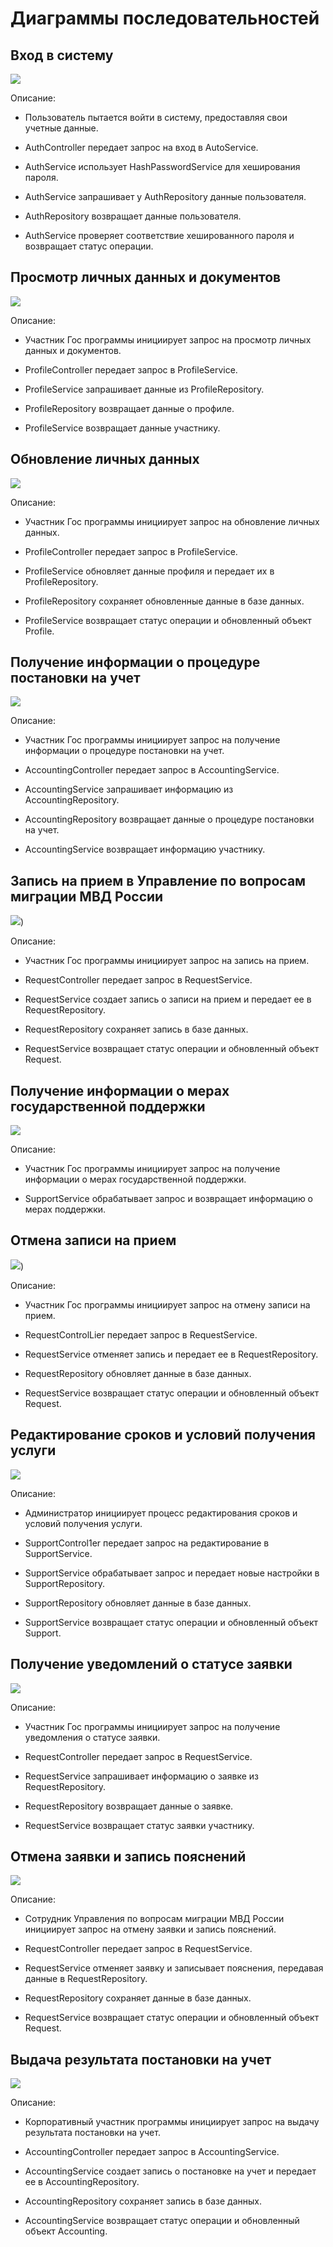 # Диаграммы последовательностей

## Вход в систему
![](https://github.com/Chudesnik222/PIS_Project/blob/main/Sequence_Diagrams/%D0%92%D1%85%D0%BE%D0%B4%20%D0%B2%20%D1%81%D0%B8%D1%81%D1%82%D0%B5%D0%BC%D1%83.png)

Описание:
* Пользователь пытается войти в систему, предоставляя свои учетные данные.

* AuthController передает запрос на вход в AutoService.

* AuthService использует HashPasswordService для хеширования пароля.

* AuthService запрашивает у AuthRepository данные пользователя.

* AuthRepository возвращает данные пользователя.

* AuthService проверяет соответствие хешированного пароля и возвращает статус операции.


## Просмотр личных данных и документов
![](https://github.com/Chudesnik222/PIS_Project/blob/main/Sequence_Diagrams/%D0%9F%D1%80%D0%BE%D1%81%D0%BC%D0%BE%D1%82%D1%80%20%D0%BB%D0%B8%D1%87%D0%BD%D1%8B%D1%85%20%D0%B4%D0%B0%D0%BD%D0%BD%D1%8B%D1%85%20%D0%B8%20%D0%B4%D0%BE%D0%BA%D1%83%D0%BC%D0%B5%D0%BD%D1%82%D0%BE%D0%B2.png)

Описание:
* Участник Гоc программы инициирует запрос на просмотр личных данных и документов.

* ProfileController передает запрос в ProfileService.

* ProfileService запрашивает данные из ProfileRepository.

* ProfileRepository возвращает данные о профиле.

* ProfileService возвращает данные участнику.


## Обновление личных данных
![](https://github.com/Chudesnik222/PIS_Project/blob/main/Sequence_Diagrams/%D0%9E%D0%B1%D0%BD%D0%BE%D0%B2%D0%BB%D0%B5%D0%BD%D0%B8%D0%B5%20%D0%BB%D0%B8%D1%87%D0%BD%D1%8B%D1%85%20%D0%B4%D0%B0%D0%BD%D0%BD%D1%8B%D1%85.png)

Описание:
* Участник Гоc программы инициирует запрос на обновление личных данных.

* ProfileController передает запрос в ProfileService.

* ProfileService обновляет данные профиля и передает их в ProfileRepository.

* ProfileRepository сохраняет обновленные данные в базе данных.

* ProfileService возвращает статус операции и обновленный объект Profile.


## Получение информации о процедуре постановки на учет
![](https://github.com/Chudesnik222/PIS_Project/blob/main/Sequence_Diagrams/%D0%9F%D0%BE%D0%BB%D1%83%D1%87%D0%B5%D0%BD%D0%B8%D0%B5%20%D0%B8%D0%BD%D1%84%D0%BE%D1%80%D0%BC%D0%B0%D1%86%D0%B8%D0%B8%20%D0%BE%20%D0%BF%D1%80%D0%BE%D1%86%D0%B5%D0%B4%D1%83%D1%80%D0%B5%20%D0%BF%D0%BE%D1%81%D1%82%D0%B0%D0%BD%D0%BE%D0%B2%D0%BA%D0%B8%20%D0%BD%D0%B0%20%D1%83%D1%87%D0%B5%D1%82.png)

Описание:
* Участник Гоc программы инициирует запрос на получение информации о процедуре постановки на учет.

* AccountingController передает запрос в AccountingService.

* AccountingService запрашивает информацию из AccountingRepository.

* AccountingRepository возвращает данные о процедуре постановки на учет.

* AccountingService возвращает информацию участнику.


## Запись на прием в Управление по вопросам миграции МВД России
![](https://github.com/Chudesnik222/PIS_Project/blob/main/Sequence_Diagrams/%D0%97%D0%B0%D0%BF%D0%B8%D1%81%D1%8C%20%D0%BD%D0%B0%20%D0%BF%D1%80%D0%B8%D0%B5%D0%BC%20%D0%B2%20%D0%A3%D0%BF%D1%80%D0%B0%D0%B2%D0%BB%D0%B5%D0%BD%D0%B8%D0%B5%20%D0%BF%D0%BE%20%D0%B2%D0%BE%D0%BF%D1%80%D0%BE%D1%81%D0%B0%D0%BC%20%D0%BC%D0%B8%D0%B3%D1%80%D0%B0%D1%86%D0%B8%D0%B8.png))

Описание:
* Участник Гоc программы инициирует запрос на запись на прием.

* RequestController передает запрос в RequestService.

* RequestService создает запись о записи на прием и передает ее в RequestRepository.

* RequestRepository сохраняет запись в базе данных.

* RequestService возвращает статус операции и обновленный объект Request.


## Получение информации о мерах государственной поддержки
![](https://github.com/Chudesnik222/PIS_Project/blob/main/Sequence_Diagrams/%D0%9F%D0%BE%D0%BB%D1%83%D1%87%D0%B5%D0%BD%D0%B8%D0%B5%20%D0%B8%D0%BD%D1%84%D0%BE%D1%80%D0%BC%D0%B0%D1%86%D0%B8%D0%B8%20%D0%BE%20%D0%BC%D0%B5%D1%80%D0%B0%D1%85%20%D0%B3%D0%BE%D1%81%D1%83%D0%B4%D0%B0%D1%80%D1%81%D1%82%D0%B2%D0%B5%D0%BD%D0%BD%D0%BE%D0%B9%20%D0%BF%D0%BE%D0%B4%D0%B4%D0%B5%D1%80%D0%B6%D0%BA%D0%B8.png)

Описание:
* Участник Гоc программы инициирует запрос на получение информации о мерах государственной поддержки.

* SupportService обрабатывает запрос и возвращает информацию о мерах поддержки.


## Отмена записи на прием
![](https://github.com/Chudesnik222/PIS_Project/blob/main/Sequence_Diagrams/%D0%9E%D1%82%D0%BC%D0%B5%D0%BD%D0%B0%20%D0%B7%D0%B0%D0%BF%D0%B8%D1%81%D0%B8%20%D0%BD%D0%B0%20%D0%BF%D1%80%D0%B8%D0%B5%D0%BC.png))

Описание:
* Участник Гоc программы инициирует запрос на отмену записи на прием.

* RequestControlLier передает запрос в RequestService.

* RequestService отменяет запись и передает ее в RequestRepository.

* RequestRepository обновляет данные в базе данных.

* RequestService возвращает статус операции и обновленный объект Request.


## Редактирование сроков и условий получения услуги
![](https://github.com/Chudesnik222/PIS_Project/blob/main/Sequence_Diagrams/%D0%A0%D0%B5%D0%B4%D0%B0%D0%BA%D1%82%D0%B8%D1%80%D0%BE%D0%B2%D0%B0%D0%BD%D0%B8%D0%B5%20%D1%81%D1%80%D0%BE%D0%BA%D0%BE%D0%B2%20%D0%B8%20%D1%83%D1%81%D0%BB%D0%BE%D0%B2%D0%B8%D0%B9%20%D0%BF%D0%BE%D0%BB%D1%83%D1%87%D0%B5%D0%BD%D0%B8%D1%8F%20%D1%83%D1%81%D0%BB%D1%83%D0%B3%D0%B8.png)

Описание:
* Администратор инициирует процесс редактирования сроков и условий получения услуги.

* SupportControl1er передает запрос на редактирование в SupportService.

* SupportService обрабатывает запрос и передает новые настройки в SupportRepository.

* SupportRepository обновляет данные в базе данных.

* SupportService возвращает статус операции и обновленный объект Support.


## Получение уведомлений о статусе заявки
![](https://github.com/Chudesnik222/PIS_Project/blob/main/Sequence_Diagrams/%D0%9F%D0%BE%D0%BB%D1%83%D1%87%D0%B5%D0%BD%D0%B8%D0%B5%20%D1%83%D0%B2%D0%B5%D0%B4%D0%BE%D0%B2%D0%BB%D0%B5%D0%BD%D0%B8%D1%8F%20%D0%BE%20%D1%81%D1%82%D0%B0%D1%82%D1%83%D1%81%D0%B5%20%D0%B7%D0%B0%D1%8F%D0%B2%D0%BA%D0%B8.png)

Описание:
* Участник Гоc программы инициирует запрос на получение уведомления о статусе заявки.

* RequestController передает запрос в RequestService.

* RequestService запрашивает информацию о заявке из RequestRepository.

* RequestRepository возвращает данные о заявке.

* RequestService возвращает статус заявки участнику.


## Отмена заявки и запись пояснений
![](https://github.com/Chudesnik222/PIS_Project/blob/main/Sequence_Diagrams/%D0%9E%D1%82%D0%BC%D0%B5%D0%BD%D0%B0%20%D0%B7%D0%B0%D1%8F%D0%B2%D0%BA%D0%B8%20%D0%B8%20%D0%B7%D0%B0%D0%BF%D0%B8%D1%81%D1%8C%20%D0%BF%D0%BE%D1%8F%D1%81%D0%BD%D0%B5%D0%BD%D0%B8%D0%B9.png)

Описание:
* Сотрудник Управления по вопросам миграции МВД России инициирует запрос на отмену заявки и запись пояснений.

* RequestController передает запрос в RequestService.

* RequestService отменяет заявку и записывает пояснения, передавая данные в RequestRepository.

* RequestRepository сохраняет данные в базе данных.

* RequestService возвращает статус операции и обновленный объект Request.


## Выдача результата постановки на учет
![](https://github.com/Chudesnik222/PIS_Project/blob/main/Sequence_Diagrams/%D0%92%D1%8B%D0%B4%D0%B0%D1%87%D0%B0%20%D1%80%D0%B5%D0%B7%D1%83%D0%BB%D1%8C%D1%82%D0%B0%D1%82%D0%B0%20%D0%BF%D0%BE%D1%81%D1%82%D0%B0%D0%BD%D0%BE%D0%B2%D0%BA%D0%B8%20%D0%BD%D0%B0%20%D1%83%D1%87%D0%B5%D1%82.png)

Описание:
* Корпоративный участник программы инициирует запрос на выдачу результата постановки на учет.

* AccountingController передает запрос в AccountingService.

* AccountingService создает запись о постановке на учет и передает ее в AccountingRepository.

* AccountingRepository сохраняет запись в базе данных.

* AccountingService возвращает статус операции и обновленный объект Accounting.
